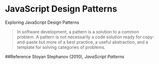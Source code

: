 # JavaScript Design Patterns
Exploring JavaScript Design Patterns

>In software development, a pattern is a solution to a common problem. A pattern is
not necessarily a code solution ready for copy-and-paste but more of a best practice, a
useful abstraction, and a template for solving categories of problems.



##Reference
Stoyan Stephanov (2010),  _JavaScript Patterns_
